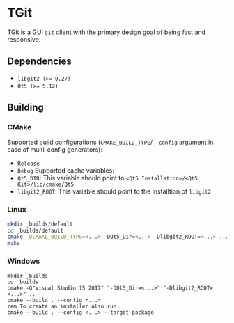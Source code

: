 # TGit
TGit is a GUI `git` client with the primary design goal of being fast and responsive.

## Dependencies
* `libgit2 (>= 0.27)`
* `Qt5 (>= 5.12)`

## Building
### CMake
Supported build configurations (`CMAKE_BUILD_TYPE`/`--config` argument in case of multi-config generators):
* `Release`
* `Debug`
Supported cache variables:
* `Qt5_DIR`: This variable should point to `<Qt5 Installation>/<Qt5 Kit>/lib/cmake/Qt5`
* `libgit2_ROOT`: This variable should point to the installtion of `libgit2`

### Linux
```bash
mkdir _builds/default
cd _builds/default
cmake -DCMAKE_BUILD_TYPE=<...> -DQt5_Dir=<...> -Dlibgit2_ROOT=<...> ../..
make
```

### Windows
```batch
mkdir _builds
cd _builds
cmake -G"Visual Studio 15 2017" "-DQt5_Dir=<...>" "-Dlibgit2_ROOT=<...>" ..
cmake --build . --config <...>
rem To create an installer also run
cmake --build . --config <...> --target package
```
